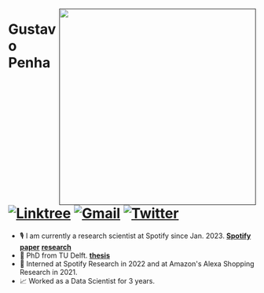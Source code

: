 [<img align="right" width="400" src="https://github-readme-stats.vercel.app/api?username=guzpenha&show_icons=true&theme=default&hide_border=true"/>]()

# Gustavo Penha [![Linktree](https://img.shields.io/badge/-Linktree-green?style=flat&logo=Linktree&logoColor=white)](https://linktr.ee/guzpenha) [![Gmail](https://img.shields.io/badge/guzpenha10@gmail.com-blue?style=flat&logo=Gmail&logoColor=white)](mailto:guzpenha10@gmail.com) [![Twitter](https://img.shields.io/badge/-Guz-blue?style=flat&logo=Twitter&logoColor=white)](https://twitter.com/_Guz_)  

<!-- <h2 align="center">About me</h2>-->

- 🎙️ I am currently a research scientist at Spotify since Jan. 2023. [**Spotify paper**](https://research.atspotify.com/2023/05/improving-retrievability-in-search-with-query-generation/) [**research**](https://guzpenha.github.io/guzblog/)
- 🌱 PhD from TU Delft. [**thesis**](https://repository.tudelft.nl/islandora/object/uuid:acdfb704-6310-4b28-b884-4bd3e78b3f84?collection=research)
- 🎵 Interned at Spotify Research in 2022 and at Amazon's Alexa Shopping Research in 2021.
- 📈 Worked as a Data Scientist for 3 years.


<!--  <h2 align="center">  Github stats 💻</h2>
<img width="50%" align="center" src="https://github-readme-stats.vercel.app/api?username=guzpenha&show_icons=true&theme=default&hide_border=true" />
   <img align="center" src="https://github-readme-stats.vercel.app/api?username=guzpenha&show_icons=true&theme=default" /> -->
